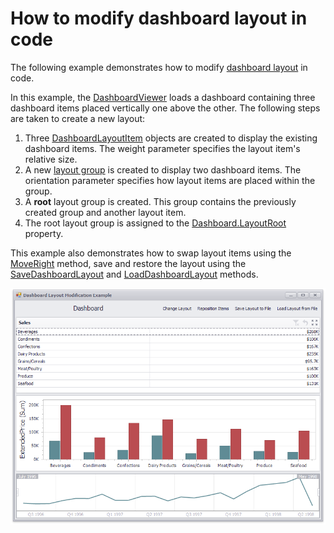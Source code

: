 # How to modify dashboard layout in code


The following example demonstrates how to modify <a href="https://docs.devexpress.com/Dashboard/116693/main-features/dashboard-layout">dashboard layout</a> in code.

In this example, the <a href="https://docs.devexpress.com/Dashboard/DevExpress.DashboardWin.DashboardViewer">DashboardViewer</a> loads a dashboard containing three dashboard items placed vertically one above the other.
The following steps are taken to create a new layout:
1. Three <a href="https://docs.devexpress.com/Dashboard/DevExpress.DashboardCommon.DashboardLayoutItem">DashboardLayoutItem</a> objects are created to display the existing dashboard items. The weight parameter specifies the layout item's relative size.
2. A new <a href="https://docs.devexpress.com/Dashboard/DevExpress.DashboardCommon.DashboardLayoutGroup">layout group</a> is created to display two dashboard items. The orientation parameter specifies how layout items are placed within the group.
3. A **root** layout group is created. This group contains the previously created group and another layout item.
4. The root layout group is assigned to the <a href="https://docs.devexpress.com/Dashboard/DevExpress.DashboardCommon.Dashboard.LayoutRoot">Dashboard.LayoutRoot</a> property.

This example also demonstrates how to swap layout items using the <a href="https://docs.devexpress.com/Dashboard/DevExpress.DashboardCommon.DashboardLayoutNode.MoveRight.overloads">MoveRight</a> method, save and restore the layout using the <a href="https://docs.devexpress.com/Dashboard/DevExpress.DashboardWin.DashboardViewer.SaveDashboardLayout(System.String)">SaveDashboardLayout</a> and <a href="https://docs.devexpress.com/Dashboard/DevExpress.DashboardWin.DashboardViewer.LoadDashboardLayout(System.String)">LoadDashboardLayout</a> methods.

![](https://github.com/DevExpress-Examples/how-to-create-a-dashboard-layout-from-scratch-e5206/blob/18.1.4%2B/images/how-to-modify-dashboard-layout.png)


